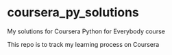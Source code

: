 # coursera_py_solutions
My solutions for Coursera Python for Everybody course 

This repo is to track my learning process on Coursera

